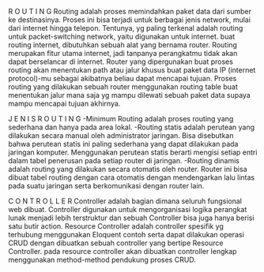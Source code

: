   R O U T I N G
Routing adalah proses memindahkan paket data dari sumber ke destinasinya.
Proses ini bisa terjadi untuk berbagai jenis network, mulai dari internet hingga telepon.
Tentunya, yg paling terkenal adalah routing untuk packet-switching network, yaitu digunakan untuk internet.
buat routing internet, dibutuhkan sebuah alat yang bernama router.
Routing merupakan fitur utama internet, jadi tanpanya perangkatmu tidak akan dapat berselancar di internet.
Router yang dipergunakan buat proses routing akan menentukan path atau jalur khusus buat paket data IP (internet protocol)-mu sebagai akibatnya beliau dapat mencapai tujuan. Proses routing yang dilakukan sebuah router menggunakan routing table buat menentukan jalur mana saja yg mampu dilewati sebuah paket data supaya mampu mencapai tujuan akhirnya.

 J E N I S  R O U T I N G
-Minimum Routing adalah proses routing yang sederhana dan hanya pada area lokal.
-Routing statis adalah perutean yang dilakukan secara manual oleh administrator jaringan. Bisa disebutkan bahwa perutean statis ini paling sederhana yang dapat dilakukan pada jaringan komputer. Menggunakan perutean statis berarti mengisi setiap entri dalam tabel penerusan pada setiap router di jaringan.
-Routing dinamis adalah routing yang dilakukan secara otomatis oleh router. Router ini bisa dibuat tabel routing dengan cara otomatis dengan mendengarkan lalu lintas pada suatu jaringan serta berkomunikasi dengan router lain.

 C O N T R O L L E R
Controller adalah bagian dimana seluruh fungsional web dibuat. Controller digunakan untuk mengorganisasi logika perangkat lunak menjadi lebih terstruktur dan  sebuah Controller bisa juga hanya berisi satu butir action. Resource Controller adalah controller spesifik yg terhubung menggunakan Eloquent contoh serta dapat dilakukan operasi CRUD dengan dibuatkan sebuah controller yang bertipe Resource Controller. pada resource controller akan dibuatkan controller lengkap menggunakan method-method pendukung proses CRUD.

